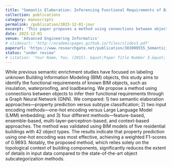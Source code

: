 ```yaml
---
title: "Semantic Elaboration: Inferencing Functional Requirements of Bim Objects"
collection: publications
category: manuscripts
permalink: /publication/2023-12-01-jour
excerpt: 'This paper proposes a method using connections between objects to infer their functional requirements through a Graph Neural Network (GNN).'
date: 2023-12-01
venue: 'Advanced Engineering Informatics'
# slidesurl: 'http://academicpages.github.io/files/slides3.pdf'
paperurl: 'https://www.researchgate.net/publication/383009555_Semantic_Elaboration_Inferencing_Functional_Requirements_of_Bim_Objects'
status: "under review"
# citation: 'Your Name, You. (2015). &quot;Paper Title Number 3.&quot; <i>Journal 1</i>. 1(3).'
---
```


While previous semantic enrichment studies have focused on labeling unknown Building Information Modeling (BIM) objects, this study aims to identify the functional requirements of known BIM objects, such as insulation, waterproofing, and loadbearing. We propose a method using connections between objects to infer their functional requirements through a Graph Neural Network (GNN). We compared: 1) two semantic elaboration approaches—property prediction versus subtype classification; 2) two input encoding methods—one-hot encoding versus Large Language Model (LMM) embedding; and 3) four different methods—feature-based, ensemble-based, multi-layer-perceptron-based, and context-based approaches. The method was validated using BIM models of five residential buildings with 42 object types. The results indicate that property prediction using one-hot encoding was most effective, achieving a weighted F1-scores of 0.9693. Notably, the proposed method, which relies solely on the topological context of building components, significantly reduces the extent of details in input data compared to the state-of-the-art object subcategorization methods.